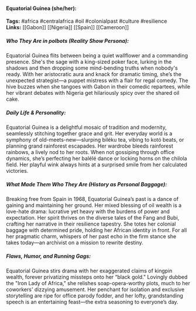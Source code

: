 #### Equatorial Guinea (she/her):  
**Tags:** #africa #centralafrica #oil #colonialpast #culture #resilience  
**Links:** [[Gabon]] [[Nigeria]] [[Spain]] [[Cameroon]]  

##### Who They Are in *polbots* (Reality Show Persona):  
Equatorial Guinea flits between being a quiet wallflower and a commanding presence. She's the sage with a king-sized poker face, lurking in the shadows and then dropping some mind-bending truths when nobody's ready. With her aristocratic aura and knack for dramatic timing, she’s the unexpected strategist—a puppet mistress with a flair for regal comedy. The hive buzzes when she tangoes with Gabon in their comedic repartees, while her vibrant debates with Nigeria get hilariously spicy over the shared oil cake.

##### Daily Life & Personality:  
Equatorial Guinea is a delightful mosaic of tradition and modernity, seamlessly stitching together grace and grit. Her everyday world is a symphony of old-meets-new—slurping biléku tea, vibing to kotó beats, or planning grand rainforest escapades. Her wardrobe bleeds rainforest rainbows, a lively nod to her roots. When not gossiping through office dynamics, she’s perfecting her balélé dance or locking horns on the chilola field. Her playful wink always hints at a surprised smile from her calculated victories.

##### What Made Them Who They Are (History as Personal Baggage):  
Breaking free from Spain in 1968, Equatorial Guinea’s past is a dance of gaining and maintaining her ground. Her mixed blessing of oil wealth is a love-hate drama: lucrative yet heavy with the burdens of power and expectation. Her spirit thrives on the diverse tales of the Fang and Bubi, crafting her narrative in their resilience tapestry. She totes her colonial baggage with determined pride, holding her African identity in front. For all her pragmatic charm, whispers of her past echo in the firm stance she takes today—an archivist on a mission to rewrite destiny.

##### Flaws, Humor, and Running Gags:  
Equatorial Guinea stirs drama with her exaggerated claims of kingpin wealth, forever privatizing missteps onto her “black gold." Lovingly dubbed the "Iron Lady of Africa," she relishes soap-opera-worthy plots, much to her coworkers' dizzying amusement. Her penchant for isolation and exclusive storytelling are ripe for office parody fodder, and her lofty, grandstanding speech is an entertaining feast—the extra seasoning to everyone’s day.